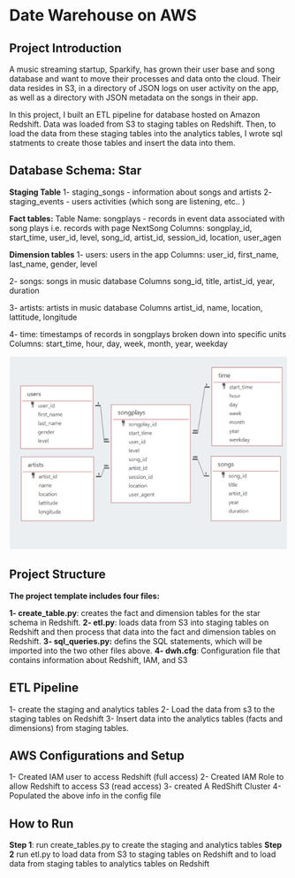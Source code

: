 # Date Warehouse on AWS

## Project Introduction
<p>A music streaming startup, Sparkify, has grown their user base and song database and want to move their processes and data onto the cloud. Their data resides in S3, in a directory of JSON logs on user activity on the app, as well as a directory with JSON metadata on the songs in their app.</p>

<p>In this project, I built an ETL pipeline for database hosted on Amazon Redshift. Data was loaded from S3 to staging tables on Redshift. Then, to load the data from these staging tables into the analytics tables, I wrote sql statments to create  those tables and insert the data into them. </p>

## Database Schema: Star
**Staging Table**
1- staging_songs - information about songs and artists
2- staging_events - users activities (which song are listening, etc.. )

**Fact tables:**
Table Name: songplays - records in event data associated with song plays i.e. records with page NextSong
Columns: songplay_id, start_time, user_id, level, song_id, artist_id, session_id, location, user_agen

**Dimension tables**
1- users: users in the app
Columns: user_id, first_name, last_name, gender, level

2- songs: songs in music database
Columns song_id, title, artist_id, year, duration

3- artists: artists in music database
Columns artist_id, name, location, lattitude, longitude

4- time: timestamps of records in songplays broken down into specific units
Columns: start_time, hour, day, week, month, year, weekday

![ERD](ERD.PNG)

## Project Structure
**The project template includes four files:**

**1- create_table.py**: creates the fact and dimension tables for the star schema in Redshift.
**2- etl.py**: loads data from S3 into staging tables on Redshift and then process that data into the fact and dimension tables on Redshift.
**3- sql_queries.py:** defins the SQL statements, which will be imported into the two other files above.
**4- dwh.cfg**: Configuration file that contains information about Redshift, IAM, and S3

## ETL Pipeline
1- create the staging and analytics tables
2- Load the data from s3 to the staging tables on Redshift
3- Insert data into the analytics tables (facts and dimensions) from staging tables.

## AWS Configurations and Setup 
1- Created IAM user to access Redshift (full access)
2- Created IAM Role to allow Redshift to access S3 (read access)
3- created A RedShift Cluster
4- Populated the above info in the config file

## How to Run
**Step 1**: run create_tables.py to create the staging and analytics tables
**Step 2** run etl.py to load data from S3 to staging tables on Redshift and to load data from staging tables to analytics tables on Redshift

